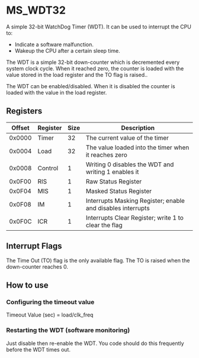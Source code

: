 # MS_WDT32
A simple 32-bit WatchDog Timer (WDT). It can be used to interrupt the CPU to:
- Indicate a software malfunction.
- Wakeup the CPU after a certain sleep time.

The WDT is a simple 32-bit down-counter which is decremented every system clock cycle. When it reached zero, the counter is loaded with the value stored in the load register and the TO flag is raised.. 

The WDT can be enabled/disabled. When it is disabled the counter is loaded with the value in the load register.
	
## Registers
|Offset|Register| Size |Description|
|------|--------|------|-----------|
|0x0000| Timer | 32 | The current value of the timer |
|0x0004| Load | 32 | The value loaded into the timer when it reaches zero|
|0x0008| Control | 1 | Writing 0 disables the WDT and writing 1 enables it |
|0x0F00| RIS | 1 | Raw Status Register |
|0x0F04| MIS | 1 | Masked Status Register |
|0x0F08| IM | 1 | Interrupts Masking Register; enable and disables interrupts |
|0x0F0C| ICR | 1 | Interrupts Clear Register; write 1 to clear the flag |

## Interrupt Flags
The Time Out (TO) flag is the only available flag. The TO is raised when the down-counter reaches 0. 

## How to use
### Configuring the timeout value
Timeout Value (sec) = load/clk_freq

### Restarting the WDT (software monitoring)
Just disable then re-enable the WDT. You code should do this frequently before the WDT times out.

